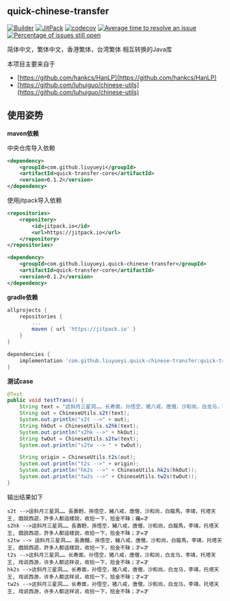 quick-chinese-transfer
---

[![Builder](https://travis-ci.org/liuyueyi/quick-chinese-transfer.svg?branch=master)](https://travis-ci.org/liuyueyi/quick-chinese-transfer)
[![JitPack](https://jitpack.io/v/liuyueyi/quick-chinese-transfer.svg)](https://jitpack.io/#liuyueyi/quick-chinese-transfer)
[![codecov](https://codecov.io/gh/liuyueyi/quick-chinese-transfer/branch/master/graph/badge.svg)](https://codecov.io/gh/liuyueyi/quick-chinese-transfer)
[![Average time to resolve an issue](http://isitmaintained.com/badge/resolution/liuyueyi/quick-chinese-transfer.svg)](http://isitmaintained.com/project/liuyueyi/quick-chinese-transfer "Average time to resolve an issue")
[![Percentage of issues still open](http://isitmaintained.com/badge/open/liuyueyi/quick-chinese-transfer.svg)](http://isitmaintained.com/project/liuyueyi/quick-chinese-transfer "Percentage of issues still open")

简体中文，繁体中文，香港繁体，台湾繁体 相互转换的Java库

本项目主要来自于 

- [https://github.com/hankcs/HanLP](https://github.com/hankcs/HanLP)
- [https://github.com/luhuiguo/chinese-utils](https://github.com/luhuiguo/chinese-utils)


使用姿势
---

**maven依赖**

中央仓库导入依赖

```xml
<dependency>
    <groupId>com.github.liuyueyi</groupId>
    <artifactId>quick-transfer-core</artifactId>
    <version>0.1.2</version>
</dependency>
```

使用jitpack导入依赖

```xml
<repositories>
    <repository>
        <id>jitpack.io</id>
        <url>https://jitpack.io</url>
    </repository>
</repositories>

<dependency>
    <groupId>com.github.liuyueyi.quick-chinese-transfer</groupId>
    <artifactId>quick-transfer-core</artifactId>
    <version>0.1.2</version>
</dependency>
```

**gradle依赖**

```gradle
allprojects {
	repositories {
		...
		maven { url 'https://jitpack.io' }
	}
}

dependencies {
    implementation 'com.github.liuyueyi.quick-chinese-transfer:quick-transfer-core:0.1-s'
}
```


**测试case**

```java
@Test
public void testTrans() {
    String text = "这斜月三星洞…… 长寿面，孙悟空，猪八戒，唐僧，沙和尚，白龙马，李靖，托塔天王, 戏说西游，许多人都这样说，收拾一下，拾金不昧；纔=才";
    String out = ChineseUtils.s2t(text);
    System.out.println("s2t -->" + out);
    String hkOut = ChineseUtils.s2hk(text);
    System.out.println("s2hk -->" + hkOut);
    String twOut = ChineseUtils.s2tw(text);
    System.out.println("s2tw --> " + twOut);

    String origin = ChineseUtils.t2s(out);
    System.out.println("t2s -->" + origin);
    System.out.println("hk2s -->" + ChineseUtils.hk2s(hkOut));
    System.out.println("tw2s -->" + ChineseUtils.tw2s(twOut));
}
```

输出结果如下

```text
s2t -->這斜月三星洞…… 長壽麪，孫悟空，豬八戒，唐僧，沙和尚，白龍馬，李靖，托塔天王, 戲說西遊，許多人都這樣說，收拾一下，拾金不昧；纔=才
s2hk -->這斜月三星洞…… 長壽麪，孫悟空，豬八戒，唐僧，沙和尚，白龍馬，李靖，托塔天王, 戲説西遊，許多人都這樣説，收拾一下，拾金不昧；才=才
s2tw --> 這斜月三星洞…… 長壽麵，孫悟空，豬八戒，唐僧，沙和尚，白龍馬，李靖，托塔天王, 戲說西遊，許多人都這樣說，收拾一下，拾金不昧；才=才
t2s -->这斜月三星洞…… 长寿面，孙悟空，猪八戒，唐僧，沙和尚，白龙马，李靖，托塔天王, 戏说西游，许多人都这样说，收拾一下，拾金不昧；才=才
hk2s -->这斜月三星洞…… 长寿面，孙悟空，猪八戒，唐僧，沙和尚，白龙马，李靖，托塔天王, 戏说西游，许多人都这样说，收拾一下，拾金不昧；才=才
tw2s -->这斜月三星洞…… 长寿面，孙悟空，猪八戒，唐僧，沙和尚，白龙马，李靖，托塔天王, 戏说西游，许多人都这样说，收拾一下，拾金不昧；才=才
```
